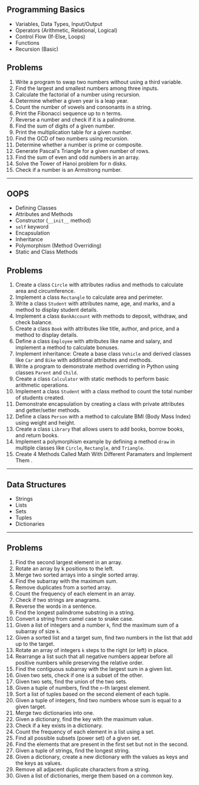 
## Programming Basics

- Variables, Data Types, Input/Output
- Operators (Arithmetic, Relational, Logical)
- Control Flow (If-Else, Loops)
- Functions
- Recursion (Basic)

## Problems
1. Write a program to swap two numbers without using a third variable.
2. Find the largest and smallest numbers among three inputs.
3. Calculate the factorial of a number using recursion.
4. Determine whether a given year is a leap year.
5. Count the number of vowels and consonants in a string.
6. Print the Fibonacci sequence up to n terms.
7. Reverse a number and check if it is a palindrome.
8. Find the sum of digits of a given number.
9. Print the multiplication table for a given number.
10. Find the GCD of two numbers using recursion.
11. Determine whether a number is prime or composite.
12. Generate Pascal's Triangle for a given number of rows.
13. Find the sum of even and odd numbers in an array.
14. Solve the Tower of Hanoi problem for n disks.
15. Check if a number is an Armstrong number.

---

## OOPS
- Defining Classes
- Attributes and Methods
- Constructor (`__init__` method)
- `self` keyword
- Encapsulation
- Inheritance
- Polymorphism (Method Overriding)
- Static and Class Methods

## **Problems**

1. Create a class `Circle` with attributes radius and methods to calculate area and circumference.
2. Implement a class `Rectangle` to calculate area and perimeter.
3. Write a class `Student` with attributes name, age, and marks, and a method to display student details.
4. Implement a class `BankAccount` with methods to deposit, withdraw, and check balance.
5. Create a class `Book` with attributes like title, author, and price, and a method to display details.
6. Define a class `Employee` with attributes like name and salary, and implement a method to calculate bonuses.
7. Implement inheritance: Create a base class `Vehicle` and derived classes like `Car` and `Bike` with additional attributes and methods.
8. Write a program to demonstrate method overriding in Python using classes `Parent` and `Child`.
9. Create a class `Calculator` with static methods to perform basic arithmetic operations.
10. Implement a class `Student` with a class method to count the total number of students created.
11. Demonstrate encapsulation by creating a class with private attributes and getter/setter methods.
12. Define a class `Person` with a method to calculate BMI (Body Mass Index) using weight and height.
13. Create a class `Library` that allows users to add books, borrow books, and return books.
14. Implement a polymorphism example by defining a method `draw` in multiple classes like `Circle`, `Rectangle`, and `Triangle`.
15. Create 4 Methods Called Math With Different Paramaters and Implement Them .

---

## Data Structures
- Strings
- Lists
- Sets
- Tuples
- Dictionaries

---

## **Problems**

1. Find the second largest element in an array.
2. Rotate an array by k positions to the left.
3. Merge two sorted arrays into a single sorted array.
4. Find the subarray with the maximum sum.
5. Remove duplicates from a sorted array.
6. Count the frequency of each element in an array.
7. Check if two strings are anagrams.
8. Reverse the words in a sentence.
9. Find the longest palindrome substring in a string.
10. Convert a string from camel case to snake case.
11. Given a list of integers and a number `k`, find the maximum sum of a subarray of size `k`.
12. Given a sorted list and a target sum, find two numbers in the list that add up to the target.
13. Rotate an array of integers `k` steps to the right (or left) in place.
14. Rearrange a list such that all negative numbers appear before all positive numbers while preserving the relative order.
15. Find the contiguous subarray with the largest sum in a given list.
16. Given two sets, check if one is a subset of the other.
17. Given two sets, find the union of the two sets.
18. Given a tuple of numbers, find the `n`-th largest element.
19. Sort a list of tuples based on the second element of each tuple.
20. Given a tuple of integers, find two numbers whose sum is equal to a given target.
21. Merge two dictionaries into one.
22. Given a dictionary, find the key with the maximum value.
23. Check if a key exists in a dictionary.
24. Count the frequency of each element in a list using a set.
25. Find all possible subsets (power set) of a given set.
26. Find the elements that are present in the first set but not in the second.
27. Given a tuple of strings, find the longest string.
28. Given a dictionary, create a new dictionary with the values as keys and the keys as values.
29. Remove all adjacent duplicate characters from a string.
30. Given a list of dictionaries, merge them based on a common key.
